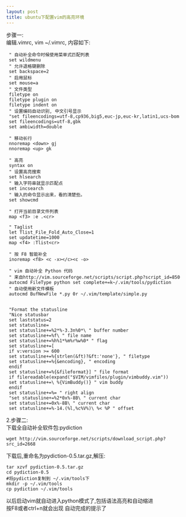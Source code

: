 ```yaml
---
layout: post
title: ubuntu下配置vim的高亮环境
---
```


步骤一:<br>
编辑.vimrc, vim ~/.vimrc, 内容如下:

     " 自动补全命令时候使用菜单式匹配列表
     set wildmenu
     " 允许退格键删除
     set backspace=2
     " 启用鼠标
     set mouse=a
     " 文件类型
     filetype on
     filetype plugin on
     filetype indent on
     " 设置编码自动识别, 中文引号显示
     "set fileencodings=utf-8,cp936,big5,euc-jp,euc-kr,latin1,ucs-bom
     set fileencodings=utf-8,gbk
     set ambiwidth=double

     " 移动长行
     nnoremap <down> gj
     nnoremap <up> gk

     " 高亮
     syntax on
     " 设置高亮搜索
     set hlsearch
     " 输入字符串就显示匹配点
     set incsearch
     " 输入的命令显示出来，看的清楚些。
     set showcmd

     " 打开当前目录文件列表
     map <f3> :e .<cr>

     " Taglist
     let Tlist_File_Fold_Auto_Close=1
     set updatetime=1000
     map <f4> :Tlist<cr>

     " 按 F8 智能补全
     inoremap <f8> <c -x></c><c -o>

     " vim 自动补全 Python 代码
     " 来自http://vim.sourceforge.net/scripts/script.php?script_id=850
     autocmd FileType python set complete+=k~/.vim/tools/pydiction
     " 自动使用新文件模板
     autocmd BufNewFile *.py 0r ~/.vim/template/simple.py


     "Format the statusline
     "Nice statusbar
     set laststatus=2
     set statusline=
     set statusline+=%2*%-3.3n%0*\ " buffer number
     set statusline+=%f\ " file name
     set statusline+=%h%1*%m%r%w%0* " flag
     set statusline+=[
     if v:version >= 600
     set statusline+=%{strlen(&ft)?&ft:'none'}, " filetype
     set statusline+=%{&encoding}, " encoding
     endif
     set statusline+=%{&fileformat}] " file format
     if filereadable(expand("$VIM/vimfiles/plugin/vimbuddy.vim"))
     set statusline+=\ %{VimBuddy()} " vim buddy
     endif
     set statusline+=%= " right align
     "set statusline+=%2*0x%-8B\ " current char
     set statusline+=0x%-8B\ " current char
     set statusline+=%-14.(%l,%c%V%)\ %< %P " offset 

2.步骤二:<br>
下载全自动补全软件包:pydiction

    wget http://vim.sourceforge.net/scripts/download_script.php?src_id=2668

下载后,重命名为pydiction-0.5.tar.gz,解压:

    tar xzvf pydiction-0.5.tar.gz
    cd pydiction-0.5
    #将pydiction复制到 ~/.vim/tools下
    mkdir -p ~/.vim/tools
    cp pydiction ~/.vim/tools


以后启动vim就自动进入python模式了,包括语法高亮和自动缩进<br>
按F8或者ctrl+n就会出现 自动完成的提示了